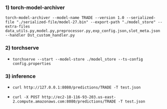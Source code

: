 ### 1) torch-model-archiver

`torch-model-archiver --model-name TRADE --version 1.0 --serialized-file "./serialized-file/model-27.bin" --export-path "./model_store" --extra-files data_utils.py,model.py,preprocessor.py,exp_config.json,slot_meta.json --handler Dst_custom_handler.py`

### 2) torchserve

* `torchserve --start --model-store ./model_store --ts-config config.properties`

### 3) inference
* `curl http://127.0.0.1:8080/predictions/TRADE -T test.json`

* `curl -X POST http://ec2-18-116-93-203.us-east-2.compute.amazonaws.com:8080/predictions/TRADE -T test.json`